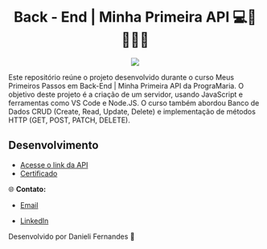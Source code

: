 <span align="center">

   # Back - End | Minha Primeira API 💻🔧👩🏿‍💻

</span>


<div align="center">
<img src="https://i.gifer.com/2GU.gif" />
</div>


<p align="center">

Este repositório reúne o projeto desenvolvido durante o curso Meus Primeiros Passos em Back-End | Minha Primeira API da PrograMaria. O objetivo deste projeto é 
a criação de um servidor, usando JavaScript e ferramentas como VS Code e Node.JS. 
O curso também abordou Banco de Dados CRUD (Create, Read, Update, Delete) e implementação de métodos HTTP (GET, POST, PATCH, DELETE).

## Desenvolvimento

- [Acesse o link da API](https://front-mulheres-react.vercel.app/)
- [Certificado](https://drive.google.com/file/d/15z_SsQlwx6XiBbOAbE4KUJJGFmMF1hoJ/view?usp=sharing)


🌐 **Contato:**
- [Email](danielifernandes33@gmail.com)
- [LinkedIn](https://www.linkedin.com/in/danielifernandes/)

  <p align="center">
Desenvolvido por Danieli Fernandes :purple_heart:  
</p>
